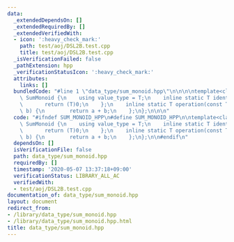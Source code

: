 ```yaml
---
data:
  _extendedDependsOn: []
  _extendedRequiredBy: []
  _extendedVerifiedWith:
  - icon: ':heavy_check_mark:'
    path: test/aoj/DSL2B.test.cpp
    title: test/aoj/DSL2B.test.cpp
  _isVerificationFailed: false
  _pathExtension: hpp
  _verificationStatusIcon: ':heavy_check_mark:'
  attributes:
    links: []
  bundledCode: "#line 1 \"data_type/sum_monoid.hpp\"\n\n\n\ntemplate<class T>\nstruct\
    \ SumMonoid {\n    using value_type = T;\n    inline static T identity() {\n \
    \       return (T)0;\n    };\n    inline static T operation(const T a, const T\
    \ b) {\n        return a + b;\n    };\n};\n\n\n"
  code: "#ifndef SUM_MONOID_HPP\n#define SUM_MONOID_HPP\n\ntemplate<class T>\nstruct\
    \ SumMonoid {\n    using value_type = T;\n    inline static T identity() {\n \
    \       return (T)0;\n    };\n    inline static T operation(const T a, const T\
    \ b) {\n        return a + b;\n    };\n};\n\n#endif\n"
  dependsOn: []
  isVerificationFile: false
  path: data_type/sum_monoid.hpp
  requiredBy: []
  timestamp: '2020-05-07 13:37:18+09:00'
  verificationStatus: LIBRARY_ALL_AC
  verifiedWith:
  - test/aoj/DSL2B.test.cpp
documentation_of: data_type/sum_monoid.hpp
layout: document
redirect_from:
- /library/data_type/sum_monoid.hpp
- /library/data_type/sum_monoid.hpp.html
title: data_type/sum_monoid.hpp
---
```

